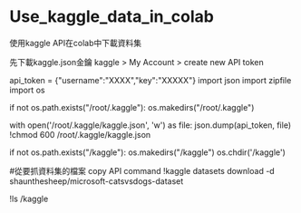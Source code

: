 # Use_kaggle_data_in_colab
使用kaggle API在colab中下載資料集

先下載kaggle.json金鑰
kaggle > My Account > create new API token



api_token = {"username":"XXXX","key":"XXXXX"}
import json
import zipfile
import os
 
if not os.path.exists("/root/.kaggle"):
    os.makedirs("/root/.kaggle")
 
with open('/root/.kaggle/kaggle.json', 'w') as file:
    json.dump(api_token, file)
!chmod 600 /root/.kaggle/kaggle.json
 
if not os.path.exists("/kaggle"):
    os.makedirs("/kaggle")
os.chdir('/kaggle')

#從要抓資料集的檔案 copy API command
!kaggle datasets download -d shaunthesheep/microsoft-catsvsdogs-dataset


!ls /kaggle
